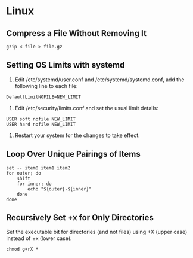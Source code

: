 # Linux

## Compress a File Without Removing It
~~~
gzip < file > file.gz
~~~

## Setting OS Limits with systemd
1. Edit /etc/systemd/user.conf and /etc/systemd/systemd.conf, add the following line to each file:
~~~
DefaultLimitNOFILE=NEW_LIMIT
~~~
1. Edit /etc/security/limits.conf and set the usual limit details:
~~~
USER soft nofile NEW_LIMIT
USER hard nofile NEW_LIMIT
~~~
1. Restart your system for the changes to take effect.

## Loop Over Unique Pairings of Items
~~~
set -- item0 item1 item2
for outer; do
    shift
    for inner; do
        echo "${outer}-${inner}"
    done
done
~~~

## Recursively Set +x for Only Directories
Set the executable bit for directories (and not files) using +X (upper case) instead of +x (lower case).
~~~
chmod g+rX *
~~~
